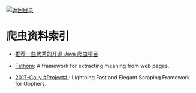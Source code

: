 [![返回目录](https://parg.co/UGo)](https://parg.co/b4z)

# 爬虫资料索引

* [推荐一些优秀的开源 Java 爬虫项目](https://zhuanlan.zhihu.com/p/24844250)

* [Fathom](https://github.com/mozilla/fathom): A framework for extracting meaning from web pages.

* [2017-Colly #Project# ](https://github.com/asciimoo/colly): Lightning Fast and Elegant Scraping Framework for Gophers.
